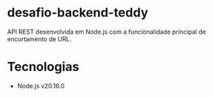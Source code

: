 # desafio-backend-teddy
API REST desenvolvida em Node.js com a funcionalidade principal de encurtamento de URL.
# Tecnologias
- Node.js v20.16.0
